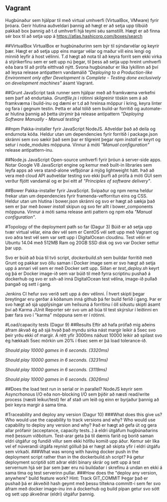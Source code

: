 ## Vagrant
Hugbúnaður sem hjálpar til með virtual umhverfi (VirtualBox, VMware) fyrir þróara. Gerir hlutina auðveldari þannig að hægt er að setja upp tilbúið pakkað box þannig að t.d umhverfi hjá teymi séu samstillt. Hægt er að finna sér box til að setja upp á https://atlas.hashicorp.com/boxes/search 

##VirtualBox
VirtualBox er hugbúnaðurinn sem býr til sýndarvélar og keyrir þær. Hægt er að setja upp eins margar vélar og maður vill eins lengi og minnið leyfir á host vélinni. T.d hægt að nota til að keyra forrit sem ekki virka á stýrikerfinu sem er sett upp nú þegar, til þess að setja upp hreint umhverfi eða bara til að prófa eitthvað nýtt. Svona hugbúnaður er líka lykillinn að því að leysa release antipattern vandamálið *"Deploying to a Production-like Environment only after Development is Complete - Testing done exclusively on development machines"* ásamt Vagrant.


##Grunt
JavaScript task runner sem hjálpar með að framkvæma verkefni sem þarf að endurtaka. *Gruntfile.js* í rótinni skilgreinir töskin sem á að framkvæma í build-inu og dæmi er t.d að hreinsa möppur í kring, keyra linter og fara í gegnum testin. Þetta er aðal tólið sem build-ar forritið og automate-ar hlutina þannig að þetta útrýmir þá release antipattern *"Deploying Software Manually - Manual testing"*

##npm
Pakka-installer fyrir JavaScript NodeJS. Aðveldar það að deila og endurnota kóða. Heldur utan um dependencies fyrir forritið í package.json skránni sem svo sækir það sem þar er tilgreint þegar *npm install* er keyrt og setur í node_modules möppuna. Vinnur á móti *"Manual configuration"* release antipattern-inu.

##Node.js
JavaScript Open-source umhverfi fyrir þróun á server-side apps. Notar Google V8 JavaScript engine og kemur með built-in libraries sem leyfa apps að vera stand-alone vefþjónar á mjög lightweight hátt. Það að vera með cloud API auðveldar testing svo ekki þurfi að prófa á móti GUI sem verður fljótt vandamál og er því eitt af *"Principles of software delivery"*.

##Bower
Pakka-installer fyrir JavaScript. Svipaður og npm nema heldur frekar utan um dependencies fyrir framenda-vefforritun eins og CSS. Heldur utan um hlutina í bower.json skránni og svo er hægt að sækja það sem er þar með *bower install* skipun og svo fer allt í bower_components möppuna. Vinnur á móti sama release anti pattern og npm eða *"Manual configuration"*.

#Topology of the deployment path so far (Dagur 3)
Búið er að setja upp tvær virtual vélar, eina dev vél sem er CentOS vél sett upp með Vagrant og svo aðra test vél sem var sett upp í DigitalOcean cloudinu. Test vélin er Ubuntu 14.04 með 512MB Ram og 20GB SSD disk og svo var Docker settur þar upp.

Svo er búið að búa til tvö script, *dockerbuild.sh* sem buildar forritið með Grunt og pakkar svo öllu saman í Docker image sem er svo hægt að setja upp á annari vél sem er með Docker sett upp. Síðan er *test_deploy.sh* keyrt og þá er Docker image-ið sem var búið til með fyrra scriptinu pushað á dockerhub og svo er ssh-að inná DigitalOcean test vélina, image-ið pullað þangað og sett í gang.

Jenkins CI hefur svo verið sett upp á dev vélinni. Í hvert skipti þegar breytingar eru gerðar á kóðanum inná github þá fer build ferlið í gang. Þar er svo hægt að sjá upplýsingar um heilsuna á forritinu í öll síðustu skipti ásamt því að Karma JUnit Reporter sér svo um að búa til test skýrslur í leiðinni en þær fara svo í "karma" möppuna sem er í rótinni.

#Load/capacity tests (Dagur 9)
##Results
Eftir að hafa prófað mig aðeins áfram ákvað ég að sjá hvað það myndu sirka nást margir leikir á 5sec svo þeir yrðu ekki of margir. Á rétt yfir 3000ms náðust 10000 leikir að spilast svo ég hækkaði 5sec mörkin um 20% í 6sec sem er þá load tolerance-ið.

*Should play 10000 games in 6 seconds. (3320ms)*

*Should play 10000 games in 6 seconds. (3231ms)*

*Should play 10000 games in 6 seconds. (3119ms)*

*Should play 10000 games in 6 seconds. (3026ms)*

##Does the load test run in serial or in parallel?
NodeJS keyrir sem Asyncrhonous I/O eða non-blocking I/O sem þýðir að næsti read/write process (næsti leikur/test) fer af stað um leið og einn er byrjaður þannig að þeir keyra margir á sama tíma.

#Traceability and deploy any version (Dagur 10)
###What does this give us? Who would use the capability to track versions and why? Who would use capability to deploy any version and why?
Það er hægt að gefa út og gera allar prófanir (acceptance, capacity tests..) á eldri útgáfum hugbúnaðarins með þessum viðbótum. Test-arar geta þá til dæmis farið og borið saman eldri útgáfur og fundið villur sem ekki höfðu komið upp áður. Kemur sér líka vel ef núverandi útgáfa reynist gölluð þá er hægt að skipta yfir í eldri útgáfu sem virkaði.
###What was wrong with having docker push in the deployment script rather than in the dockerbuild.sh script?
Þá getur deployment scriptið sótt aðrar eldri binary skrár og sett upp á test servernum hjá sér þar sem þær eru nú buildaðar í skrefinu á undan en ekki á sama tíma og test serverinn pullar.
###How does the "deploy any version, anywhere" build feature work? Hint: Track GIT_COMMIT
Þegar það er pushað þá er ákveðið hash geymt með þessu tiltekna committ-i sem fer svo áfram með docker image-inu inn á dockerhub og build pípan getur svo sótt og sett upp ákveðnar (eldri) útgáfur þannig.
